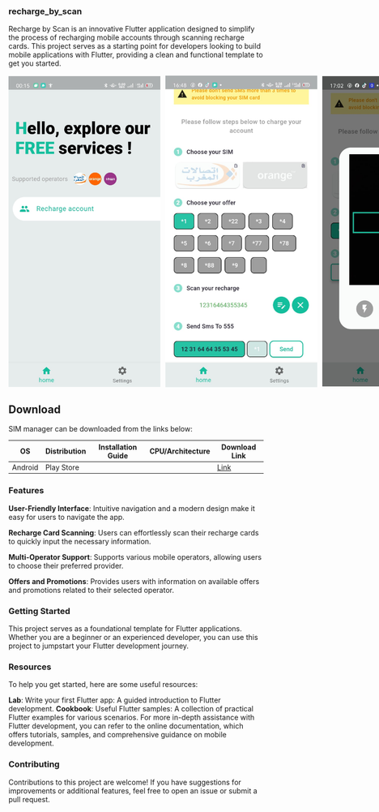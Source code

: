 ### recharge_by_scan

Recharge by Scan is an innovative Flutter application designed to simplify the process of recharging mobile accounts through scanning recharge cards. This project serves as a starting point for developers looking to build mobile applications with Flutter, providing a clean and functional template to get you started.

<div style="display: flex; gap: 10px; align-items: center; width:100%;">
    <img src="screenshots/screen1.jpg" alt="SCREEN 1" style="width: 300px; height: auto;">
    <img src="screenshots/screen2.jpg" alt="SCREEN 2" style="width: 300px; height: auto;">
    <img src="screenshots/screen3.jpg" alt="SCREEN 3" style="width: 300px; height: auto;">
    <img src="screenshots/screen4.jpg" alt="SCREEN 4" style="width: 300px; height: auto;">
</div>

## Download

SIM manager can be downloaded from the links below:

<table>
    <thead>
        <tr>
            <th>OS</th>
            <th>Distribution</th>
            <th>Installation Guide</th>
            <th>CPU/Architecture</th>
            <th>Download Link</th>
        </tr>
    </thead>
    <tbody>
        <tr>
            <td>Android</td>
          <td>Play Store</td>
            <td></td>
            <td></td>
            <td><a href="https://play.google.com/store/apps/details?id=com.houssamelatmani.simmanager">Link</a></td>
        </tr>
    </tbody>
</table>

### Features

__User-Friendly Interface__: Intuitive navigation and a modern design make it easy for users to navigate the app.

__Recharge Card Scanning__: Users can effortlessly scan their recharge cards to quickly input the necessary information.

__Multi-Operator Support__: Supports various mobile operators, allowing users to choose their preferred provider.

__Offers and Promotions__: Provides users with information on available offers and promotions related to their selected operator.

### Getting Started

This project serves as a foundational template for Flutter applications. Whether you are a beginner or an experienced developer, you can use this project to jumpstart your Flutter development journey.

### Resources
To help you get started, here are some useful resources:

__Lab__: Write your first Flutter app: A guided introduction to Flutter development.
__Cookbook__: Useful Flutter samples: A collection of practical Flutter examples for various scenarios.
For more in-depth assistance with Flutter development, you can refer to the online documentation, which offers tutorials, samples, and comprehensive guidance on mobile development.

### Contributing
Contributions to this project are welcome! If you have suggestions for improvements or additional features, feel free to open an issue or submit a pull request.

